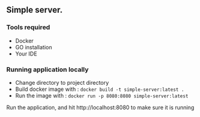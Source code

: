 ## Simple server.

### Tools required
- Docker
- GO installation
- Your IDE

### Running application locally
- Change directory to project directory
- Build docker image with :
 `docker build -t simple-server:latest .`
- Run the image  with :
  `docker run -p 8080:8080 simple-server:latest`


Run the application, and hit http://localhost:8080 to make sure it is running

